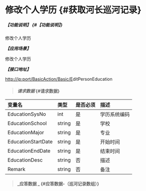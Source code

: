 # 修改个人学历 {#获取河长巡河记录}

##### _【功能说明】_ {#【功能说明】}

修改个人学历

_**【应用场景】**_

修改个人学历

_**【接口地址】**_

[http://ip:port/BasicAction/](http://ip:port/HMQuery/PatrolRiver/GetPatrolRivers)[Basic](http://ip:port/HMQuery/PatrolRiver/GetPatrolRivers)[/E](http://ip:port/HMQuery/PatrolRiver/GetPatrolRivers)ditPersonEducation

> #### _请求数据_ {#请求数据}

| 变量名 | 类型 | 是否必须 | 描述 |
| :--- | :--- | :--- | :--- |
| EducationSysNo | int | 是 | 学历系统编码 |
| EducationSchool | string | 是 | 学校 |
| EducationMajor | string | 是 | 专业 |
| EducationStartDate | string | 是 | 开始时间 |
| EducationEndDate | string | 是 | 结束时间 |
| EducationDesc | string | 否 | 描述 |
| Remark | string | 否 | 备注 |

> #### _应答数据 _ {#应答数据-（巡河记录数组）}



